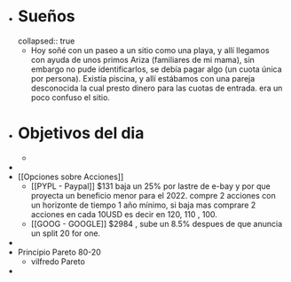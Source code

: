 - # Sueños
  collapsed:: true
	- Hoy soñé con un paseo a un sitio como una playa, y allí llegamos con ayuda de unos primos Ariza (familiares de mi mama), sin embargo no pude identificarlos, se debía pagar algo (un cuota única por persona). Existía piscina, y allí estábamos con una pareja desconocida la cual presto dinero para las cuotas de entrada. era un poco confuso el sitio.
- # Objetivos del dia
	-
-
- [[Opciones sobre Acciones]]
	- [[PYPL - Paypal]] $131  baja un 25% por lastre de e-bay y por que proyecta un beneficio menor para el 2022.  compre 2 acciones con un horizonte de tiempo 1 año mínimo, si baja mas comprare 2 acciones en cada 10USD es decir en 120, 110 , 100.
	- [[GOOG - GOOGLE]] $2984 , sube un 8.5% despues de que anuncia un split 20 for one.
-
- Principio Pareto 80-20
	- vilfredo Pareto
-